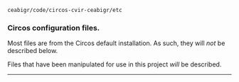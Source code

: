 `ceabigr/code/circos-cvir-ceabigr/etc`

### Circos configuration files.

Most files are from the Circos default installation. As such, they will _not_ be described below.

Files that have been manipulated for use in this project _will_ be described.

---